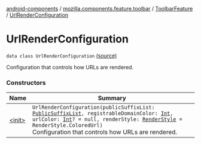 [android-components](../../../index.md) / [mozilla.components.feature.toolbar](../../index.md) / [ToolbarFeature](../index.md) / [UrlRenderConfiguration](./index.md)

# UrlRenderConfiguration

`data class UrlRenderConfiguration` [(source)](https://github.com/mozilla-mobile/android-components/blob/master/components/feature/toolbar/src/main/java/mozilla/components/feature/toolbar/ToolbarFeature.kt#L68)

Configuration that controls how URLs are rendered.

### Constructors

| Name | Summary |
|---|---|
| [&lt;init&gt;](-init-.md) | `UrlRenderConfiguration(publicSuffixList: `[`PublicSuffixList`](../../../mozilla.components.lib.publicsuffixlist/-public-suffix-list/index.md)`, registrableDomainColor: `[`Int`](https://kotlinlang.org/api/latest/jvm/stdlib/kotlin/-int/index.html)`, urlColor: `[`Int`](https://kotlinlang.org/api/latest/jvm/stdlib/kotlin/-int/index.html)`? = null, renderStyle: `[`RenderStyle`](../-render-style/index.md)` = RenderStyle.ColoredUrl)`<br>Configuration that controls how URLs are rendered. |
